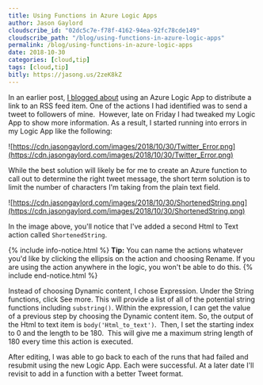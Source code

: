 ```yaml
---
title: Using Functions in Azure Logic Apps
author: Jason Gaylord
cloudscribe_id: "02dc5c7e-f78f-4162-94ea-92fc78cde149"
cloudscribe_path: "/blog/using-functions-in-azure-logic-apps"
permalink: /blog/using-functions-in-azure-logic-apps
date: 2018-10-30
categories: [cloud,tip]
tags: [cloud,tip]
bitly: https://jasong.us/2zeK8kZ
---
```


In an earlier post, [I blogged about](https://jasong.us/2yKwFRq) using an Azure Logic App to distribute a link to an RSS feed item. One of the actions I had identified was to send a tweet to followers of mine.  However, late on Friday I had tweaked my Logic App to show more information. As a result, I started running into errors in my Logic App like the following:

![https://cdn.jasongaylord.com/images/2018/10/30/Twitter_Error.png](https://cdn.jasongaylord.com/images/2018/10/30/Twitter_Error.png)

While the best solution will likely be for me to create an Azure function to call out to determine the right tweet message, the short term solution is to limit the number of characters I'm taking from the plain text field. 

![https://cdn.jasongaylord.com/images/2018/10/30/ShortenedString.png](https://cdn.jasongaylord.com/images/2018/10/30/ShortenedString.png)

In the image above, you'll notice that I've added a second Html to Text action called `ShortenedString`.

{% include info-notice.html %}
<strong>Tip:</strong> You can name the actions whatever you'd like by clicking the ellipsis on the action and choosing Rename. If you are using the action anywhere in the logic, you won't be able to do this.
{% include end-notice.html %}

Instead of choosing Dynamic content, I chose Expression. Under the String functions, click See more. This will provide a list of all of the potential string functions including `substring()`. Within the expression, I can get the value of a previous step by choosing the Dynamic content item. So, the output of the Html to text item is `body('Html_to_text')`.  Then, I set the starting index to 0 and the length to be 180.  This will give me a maximum string length of 180 every time this action is executed.

After editing, I was able to go back to each of the runs that had failed and resubmit using the new Logic App. Each were successful. At a later date I'll revisit to add in a function with a better Tweet format.